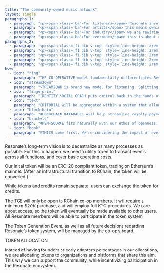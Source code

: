 ```yaml
---
title: "The community-owned music network"
layout: single
paragraphs_1:
  - paragraph: "<p><span class='ba'>For listeners</span> Resonate involves owning something of real value in a digital economy. It’s also about a shift away ‘passive’ consumption, towards a new mode of discovering and engaging.</p>"
  - paragraph: "<p><span class='ba'>For artists</span> this means owning their work, and owning their networks. Resonate is about fairness and control; we allow creators to set the terms on which to distribute their art.</p>"
  - paragraph: "<p><span class='ba'>For industry</span> we are rewiring terms of business, transforming an industry that’s currently based on exclusivity and inequity into one based on openness, transparency, and collaboration.</p>"
  - paragraph: "<p><span class='ba'>For everyone</span> this is about co-owning a platform. We think that this one-member, one-vote system gives everyone a voice, and supports the community in a crucial way.</p>"
paragraphs_2:
  - paragraph: "<p><span class='f1 dib v-top' style='line-height: 2rem'>&bull;</span>STREAMING services wield too much power over discovery, and “big pool” methods of splitting royalties are unfair. Music has been turned into content, and fans into passive listeners.</p>"
  - paragraph: "<p><span class='f1 dib v-top' style='line-height: 2rem'>&bull;</span>INEQUITIES have been exacerbated. Power has been consolidated not in the hands of creators, but in those of dominant tech companies and major labels.</p>"
  - paragraph: "<p><span class='f1 dib v-top' style='line-height: 2rem'>&bull;</span>INEFFICIENCIES plague the music industry and often lead to slow, inaccurate royalty payouts.</p>"
  - paragraph: "<p><span class='f1 dib v-top' style='line-height: 2rem'>&bull;</span>PRIVACY is sorely lacking; fans often need to surrender personal information to stay informed.</p>"
  - paragraph: "<p><span class='f1 dib v-top' style='line-height: 2rem'>&bull;</span>CONTROL is needed by all. Artists should have a say in how their music is distributed, users should control their information.</p>"
how:
  - icon: "ring"
    paragraph: "THE CO-OPERATIVE model fundamentally differentiates Resonate from other services. A one-member, one-share, one-vote system brings democracy to the platform, and gives all members a voice."
  - icon: "stream2own"
    paragraph: "STREAM2OWN is brand new model for listening. Splitting the cost of a digital download into 9 plays, it enables artists to get paid per play, and fans to own music again."
  - icon: "fingerprint"
    paragraph: "IDENTITY SOCIAL GRAPH puts control back in the hands of users. Choose who your data is shared with and how; verify your identity without the expense of sensitive information."
  - icon: "text"
    paragraph: "EDITORIAL will be aggregated within a system that allows micro-payments, ensuring that publishers have a source of revenue beyond ad-supported models."
  - icon: "blockchain"
    paragraph: "BLOCKCHAIN DATABASES will help streamline royalty payments, and ensure that the wider independent music ecosystem has a reliable source for metadata."
  - icon: "brackets"
    paragraph: "OPEN-SOURCE fits naturally with our ethos of openness, collaboration and transparency. We’ll work with anyone so long as they share our values."
  - icon: "book"
    paragraph: "ETHICS come first. We’re considering the impact of everything that we do, from ensuring our operation is environmentally-friendly to making an effort to build an inclusive platform."
---
```


Resonate’s long-term vision is to decentralize as many processes as possible. For this to happen, we need a utility token to transact events across all functions, and cover basic operating costs.

Our initial token will be an ERC-20 compliant token, trading on Ethereum’s mainnet. (After an infrastructural transition to RChain, the token will be converted.)

While tokens and credits remain separate, users can exchange the token for credits.

The TGE will only be open to RChain co-op members. It will require a minimum $20K purchase, and will employ full KYC procedures.
We care about access, so the token will eventually be made available to other users. All Resonate members will be able to participate in the token system.

The Token Generation Event, as well as all future decisions regarding Resonate’s token system, will be managed by the co-op’s board.

TOKEN ALLOCATION

Instead of having founders or early adopters percentages in our allocations, we are allocating tokens to organizations and platforms that share this aim. This way we can support the community, while incentivizing participation in the Resonate ecosystem.
